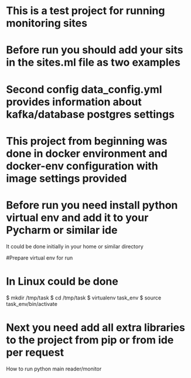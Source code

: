 # This is a test project for running monitoring sites

# Before run you should add your sits in the sites.ml file as two examples

# Second config data_config.yml provides information about kafka/database postgres settings

# This project from beginning was done in docker environment and docker-env configuration with image settings provided

# Before run you need install python virtual env and add it to your Pycharm or similar ide

It could be done initially in your home or similar directory

#Prepare virtual env for run
# In Linux could be done
$ mkdir /tmp/task
$ cd /tmp/task
$ virtualenv task_env
$ source task_env/bin/activate

# Next you need add all extra libraries to the project from pip or from ide per request
How to run
python main reader/monitor


